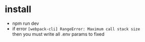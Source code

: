 # install
- npm run dev
- if error `[webpack-cli] RangeError: Maximum call stack size`  
then you must write all .env params to fixed
